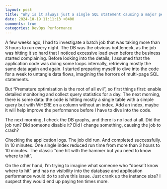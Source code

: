 ```yaml
---
layout: post
title: "Why is it always just a single SQL statement causing a major performance regression?"
date: 2024-10-19 11:11:13 +0400
comments: true
categories: DevOps Performance
---
```


A few weeks ago, I had to investigate a batch job that was taking more than 3
hours to run every night.  The DB was the obvious bottleneck, as the job was
hitting it so hard that I noticed excessive load even before the business
started complaining. Before looking into the details, I assumed that the
application code was doing some loops internally, retrieving mostly the same
data again and again. I started preparing myself to dive into the code for a
week to untangle data flows, imagining the horrors of multi-page SQL
statements.

But “Premature optimisation is the root of all evil”, so first things first:
enable detailed monitoring and collect query statistics for a day. The next
morning, there is some data:  the code is hitting mostly a single table with a
simple query but with WHERE on a column without an index. Add an index, maybe
it will help improve the performance before I have to dive into the code.

The next morning, I check the DB graphs, and there is no load at all.  Did the
job run? Did someone disable it? Did I change something, causing the job to
crash?

Checking the application logs. The job did run. And completed successfully. In
10 minutes.  One single index reduced run time from more than 3 hours to 10
minutes. The classic “one hit with the hammer but you need to know where to
hit”.

On the other hand, I’m trying to imagine what someone who “doesn’t know where
to hit” and has no visibility into the database and application performance
would do to solve this issue. Just crank up the instance size? I suspect they
would end up paying ten times more.
